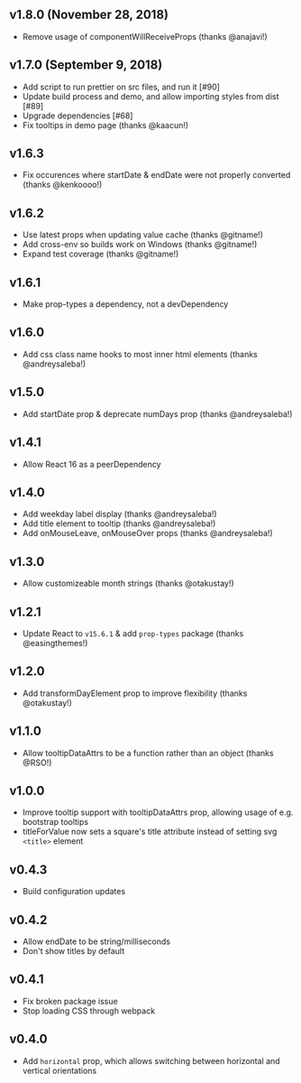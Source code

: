 ## v1.8.0 (November 28, 2018)

* Remove usage of componentWillReceiveProps (thanks @anajavi!)

## v1.7.0 (September 9, 2018)

* Add script to run prettier on src files, and run it [#90]
* Update build process and demo, and allow importing styles from dist [#89]
* Upgrade dependencies [#68]
* Fix tooltips in demo page (thanks @kaacun!)

## v1.6.3

* Fix occurences where startDate & endDate were not properly converted (thanks @kenkoooo!)

## v1.6.2

* Use latest props when updating value cache (thanks @gitname!)
* Add cross-env so builds work on Windows (thanks @gitname!)
* Expand test coverage (thanks @gitname!)

## v1.6.1

* Make prop-types a dependency, not a devDependency

## v1.6.0

* Add css class name hooks to most inner html elements (thanks @andreysaleba!)

## v1.5.0

* Add startDate prop & deprecate numDays prop (thanks @andreysaleba!)

## v1.4.1

* Allow React 16 as a peerDependency

## v1.4.0

* Add weekday label display (thanks @andreysaleba!)
* Add title element to tooltip (thanks @andreysaleba!)
* Add onMouseLeave, onMouseOver props (thanks @andreysaleba!)

## v1.3.0

* Allow customizeable month strings (thanks @otakustay!)

## v1.2.1

* Update React to `v15.6.1` & add `prop-types` package (thanks @easingthemes!)

## v1.2.0

* Add transformDayElement prop to improve flexibility (thanks @otakustay!)

## v1.1.0

* Allow tooltipDataAttrs to be a function rather than an object (thanks @RSO!)

## v1.0.0

* Improve tooltip support with tooltipDataAttrs prop, allowing usage of e.g. bootstrap tooltips
* titleForValue now sets a square's title attribute instead of setting svg `<title>` element

## v0.4.3

* Build configuration updates

## v0.4.2

* Allow endDate to be string/milliseconds
* Don't show titles by default

## v0.4.1

* Fix broken package issue
* Stop loading CSS through webpack

## v0.4.0

* Add `horizontal` prop, which allows switching between horizontal and vertical orientations
